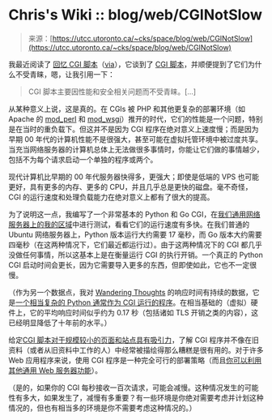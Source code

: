 <!--yml

category: 未分类

日期：2024-05-27 14:36:23

-->

# Chris's Wiki :: blog/web/CGINotSlow

> 来源：[https://utcc.utoronto.ca/~cks/space/blog/web/CGINotSlow](https://utcc.utoronto.ca/~cks/space/blog/web/CGINotSlow)

我最近阅读了 [回忆 CGI 脚本](https://rednafi.com/go/reminiscing_cgi_scripts/)（[via](https://lobste.rs/s/jcm2am/reminiscing_cgi_scripts)），它谈到了 [CGI 脚本](https://en.wikipedia.org/wiki/Common_Gateway_Interface)，并顺便提到了它们为什么不受青睐，嗯，让我引用一下：

> CGI 脚本主要因性能和安全相关问题而不受青睐。[...]

从某种意义上说，这是真的。在 CGIs 被 PHP 和其他更复杂的部署环境（如 Apache 的 [mod_perl](https://perl.apache.org/) 和 [mod_wsgi](https://modwsgi.readthedocs.io/)）推开的时代，它们的性能是一个问题，特别是在当时的重负载下。但这并不是因为 CGI 程序在绝对意义上速度慢；而是因为早期 00 年代的计算机性能不是很强大，甚至可能在虚拟托管环境中被过度共享。当充当网络服务器的计算机总体上无法做很多事情时，你能让它们做的事情越少，包括不为每个请求启动一个单独的程序或两个。

现代计算机比早期的 00 年代服务器快得多，更强大；即使是低端的 VPS 也可能更好，具有更多的内存、更多的 CPU，并且几乎总是更快的磁盘。毫不奇怪，CGI 的运行速度和处理负载能力在绝对意义上都有了很大的提高。

为了说明这一点，我编写了一个非常基本的 Python 和 Go CGI，在[我们通用网络服务器上的我的区域](https://www.cs.toronto.edu/~cks/)中进行测试，看看它们的运行速度有多快。在我们普通的 Ubuntu 网络服务器上，Python 版本运行大约需要 17 毫秒，而 Go 版本大约需要四毫秒（在这两种情况下，它们最近都运行过）。由于这两种情况下的 CGI 都几乎没做任何事情，所以这基本上是在衡量运行 CGI 的执行开销。一个真正的 Python CGI 启动时间会更长，因为它需要导入更多的东西，但即使如此，它也不一定很慢。

（作为另一个数据点，我对 [Wandering Thoughts](/~cks/space/blog/) 的响应时间有持续的数据，它是[一个相当复杂的 Python 通常作为 CGI 运行的程序](/~cks/space/blog/web/DynamicNeedNotBeSlow)。在相当基础的（虚拟）硬件上，它的平均响应时间似乎约为 0.17 秒（包括诸如 TLS 开销之类的内容），这已经明显降低了十年前的水平。）

给定[CGI 脚本对于规模较小的页面和站点具有吸引力](/~cks/space/blog/web/CGIAttractions)，了解 CGI 程序并不像在旧资料（或者从旧资料中工作的人）中经常被描绘得那么糟糕是很有用的。对于许多 Web 应用程序来说，使用 CGI 程序是一种完全可行的部署策略（而且[你可以利用其他通用 Web 服务器功能](/~cks/space/blog/web/ApacheCGIsAndLocationACLs)）。

（是的，如果你的 CGI 每秒接收一百次请求，可能会减慢。这种情况发生的可能性有多大，如果发生了，减慢有多重要？有一些环境是你绝对需要考虑并计划这种情况的，但也有相当多的环境是你不需要考虑这种情况的。）
